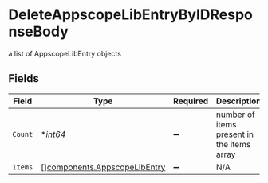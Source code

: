# DeleteAppscopeLibEntryByIDResponseBody

a list of AppscopeLibEntry objects


## Fields

| Field                                                                        | Type                                                                         | Required                                                                     | Description                                                                  |
| ---------------------------------------------------------------------------- | ---------------------------------------------------------------------------- | ---------------------------------------------------------------------------- | ---------------------------------------------------------------------------- |
| `Count`                                                                      | **int64*                                                                     | :heavy_minus_sign:                                                           | number of items present in the items array                                   |
| `Items`                                                                      | [][components.AppscopeLibEntry](../../models/components/appscopelibentry.md) | :heavy_minus_sign:                                                           | N/A                                                                          |